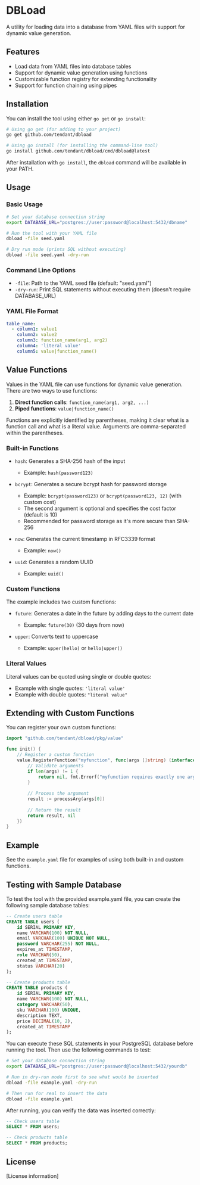 # DBLoad

A utility for loading data into a database from YAML files with support for dynamic value generation.

## Features

- Load data from YAML files into database tables
- Support for dynamic value generation using functions
- Customizable function registry for extending functionality
- Support for function chaining using pipes

## Installation

You can install the tool using either `go get` or `go install`:

```bash
# Using go get (for adding to your project)
go get github.com/tendant/dbload

# Using go install (for installing the command-line tool)
go install github.com/tendant/dbload/cmd/dbload@latest
```

After installation with `go install`, the `dbload` command will be available in your PATH.

## Usage

### Basic Usage

```bash
# Set your database connection string
export DATABASE_URL="postgres://user:password@localhost:5432/dbname"

# Run the tool with your YAML file
dbload -file seed.yaml

# Dry run mode (prints SQL without executing)
dbload -file seed.yaml -dry-run
```

### Command Line Options

- `-file`: Path to the YAML seed file (default: "seed.yaml")
- `-dry-run`: Print SQL statements without executing them (doesn't require DATABASE_URL)

### YAML File Format

```yaml
table_name:
  - column1: value1
    column2: value2
    column3: function_name(arg1, arg2)
    column4: 'literal value'
    column5: value|function_name()
```

## Value Functions

Values in the YAML file can use functions for dynamic value generation. There are two ways to use functions:

1. **Direct function calls**: `function_name(arg1, arg2, ...)`
2. **Piped functions**: `value|function_name()`

Functions are explicitly identified by parentheses, making it clear what is a function call and what is a literal value. Arguments are comma-separated within the parentheses.

### Built-in Functions

- `hash`: Generates a SHA-256 hash of the input
  - Example: `hash(password123)`
  
- `bcrypt`: Generates a secure bcrypt hash for password storage
  - Example: `bcrypt(password123)` or `bcrypt(password123, 12)` (with custom cost)
  - The second argument is optional and specifies the cost factor (default is 10)
  - Recommended for password storage as it's more secure than SHA-256
  
- `now`: Generates the current timestamp in RFC3339 format
  - Example: `now()`
  
- `uuid`: Generates a random UUID
  - Example: `uuid()`

### Custom Functions

The example includes two custom functions:

- `future`: Generates a date in the future by adding days to the current date
  - Example: `future(30)` (30 days from now)
  
- `upper`: Converts text to uppercase
  - Example: `upper(hello)` or `hello|upper()`

### Literal Values

Literal values can be quoted using single or double quotes:

- Example with single quotes: `'literal value'`
- Example with double quotes: `"literal value"`

## Extending with Custom Functions

You can register your own custom functions:

```go
import "github.com/tendant/dbload/pkg/value"

func init() {
    // Register a custom function
    value.RegisterFunction("myfunction", func(args []string) (interface{}, error) {
        // Validate arguments
        if len(args) != 1 {
            return nil, fmt.Errorf("myfunction requires exactly one argument")
        }
        
        // Process the argument
        result := processArg(args[0])
        
        // Return the result
        return result, nil
    })
}
```

## Example

See the `example.yaml` file for examples of using both built-in and custom functions.

## Testing with Sample Database

To test the tool with the provided example.yaml file, you can create the following sample database tables:

```sql
-- Create users table
CREATE TABLE users (
    id SERIAL PRIMARY KEY,
    name VARCHAR(100) NOT NULL,
    email VARCHAR(100) UNIQUE NOT NULL,
    password VARCHAR(255) NOT NULL,
    expires_at TIMESTAMP,
    role VARCHAR(50),
    created_at TIMESTAMP,
    status VARCHAR(20)
);

-- Create products table
CREATE TABLE products (
    id SERIAL PRIMARY KEY,
    name VARCHAR(100) NOT NULL,
    category VARCHAR(50),
    sku VARCHAR(100) UNIQUE,
    description TEXT,
    price DECIMAL(10, 2),
    created_at TIMESTAMP
);
```

You can execute these SQL statements in your PostgreSQL database before running the tool. Then use the following commands to test:

```bash
# Set your database connection string
export DATABASE_URL="postgres://user:password@localhost:5432/yourdb"

# Run in dry-run mode first to see what would be inserted
dbload -file example.yaml -dry-run

# Then run for real to insert the data
dbload -file example.yaml
```

After running, you can verify the data was inserted correctly:

```sql
-- Check users table
SELECT * FROM users;

-- Check products table
SELECT * FROM products;
```

## License

[License information]

